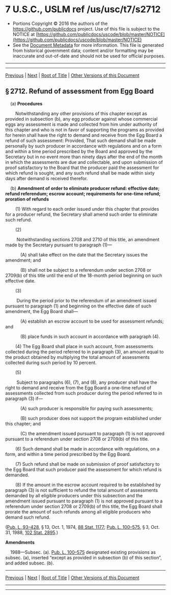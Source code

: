 ---
---

# 7 U.S.C., USLM ref /us/usc/t7/s2712

* Portions Copyright © 2016 the authors of the https://github.com/publicdocs project.
  Use of this file is subject to the NOTICE at [https://github.com/publicdocs/uscode/blob/master/NOTICE](https://github.com/publicdocs/uscode/blob/master/NOTICE)
* See the [Document Metadata](././../../../..//README.md) for more information.
  This file is generated from historical government data; content and/or formatting may be inaccurate and out-of-date and should not be used for official purposes.

----------
----------

[Previous](./../../../..//us/usc/t7/ch60/m__us_usc_t7_s2711.md) | [Next](./../../../..//us/usc/t7/ch60/m__us_usc_t7_s2713.md) | [Root of Title](./../../../../) | [Other Versions of this Document](https://publicdocs.github.io/go/links?ns=uslm&ref=%2Fus%2Fusc%2Ft7%2Fs2712)

## § 2712. Refund of assessment from Egg Board

    (a) __Procedures__ 

        Notwithstanding any other provisions of this chapter except as provided in subsection (b), any egg producer against whose commercial eggs any assessment is made and collected from him under authority of this chapter and who is not in favor of supporting the programs as provided for herein shall have the right to demand and receive from the Egg Board a refund of such assessment: Provided, That such demand shall be made personally by such producer in accordance with regulations and on a form and within a time period prescribed by the Board and approved by the Secretary but in no event more than ninety days after the end of the month in which the assessments are due and collectable, and upon submission of proof satisfactory to the Board that the producer paid the assessment for which refund is sought, and any such refund shall be made within sixty days after demand is received therefor.

    (b) __Amendment of order to eliminate producer refund: effective date; refund referendum; escrow account; requirements for one-time refund; proration of refunds__ 

        (1) With regard to each order issued under this chapter that provides for a producer refund, the Secretary shall amend such order to eliminate such refund.

        (2)

         Notwithstanding sections 2708 and 2710 of this title, an amendment made by the Secretary pursuant to paragraph (1)—

            (A) shall take effect on the date that the Secretary issues the amendment; and

            (B) shall not be subject to a referendum under section 2708 or 2709(b) of this title until the end of the 18-month period beginning on such effective date.

        (3)

         During the period prior to the referendum of an amendment issued pursuant to paragraph (1) and beginning on the effective date of such amendment, the Egg Board shall—

            (A) establish an escrow account to be used for assessment refunds; and

            (B) place funds in such account in accordance with paragraph (4).

        (4) The Egg Board shall place in such account, from assessments collected during the period referred to in paragraph (3), an amount equal to the product obtained by multiplying the total amount of assessments collected during such period by 10 percent.

        (5)

         Subject to paragraphs (6), (7), and (8), any producer shall have the right to demand and receive from the Egg Board a one-time refund of assessments collected from such producer during the period referred to in paragraph (3) if—

            (A) such producer is responsible for paying such assessments;

            (B) such producer does not support the program established under this chapter; and

            (C) the amendment issued pursuant to paragraph (1) is not approved pursuant to a referendum under section 2708 or 2709(b) of this title.

        (6) Such demand shall be made in accordance with regulations, on a form, and within a time period prescribed by the Egg Board.

        (7) Such refund shall be made on submission of proof satisfactory to the Egg Board that such producer paid the assessment for which refund is demanded.

        (8) If the amount in the escrow account required to be established by paragraph (3) is not sufficient to refund the total amount of assessments demanded by all eligible producers under this subsection and the amendment issued pursuant to paragraph (1) is not approved pursuant to a referendum under section 2708 or 2709(b) of this title, the Egg Board shall prorate the amount of such refunds among all eligible producers who demand such refund.

([Pub. L. 93–428][/us/pl/93/428], § 13, Oct. 1, 1974, [88 Stat. 1177][/us/stat/88/1177]; [Pub. L. 100–575][/us/pl/100/575], § 3, Oct. 31, 1988, [102 Stat. 2895][/us/stat/102/2895].)

 __Amendments__ 

    1988—Subsec. (a). [Pub. L. 100–575][/us/pl/100/575] designated existing provisions as subsec. (a), inserted “except as provided in subsection (b) of this section”, and added subsec. (b).

----------

[Previous](./../../../..//us/usc/t7/ch60/m__us_usc_t7_s2711.md) | [Next](./../../../..//us/usc/t7/ch60/m__us_usc_t7_s2713.md) | [Root of Title](./../../../../) | [Other Versions of this Document](https://publicdocs.github.io/go/links?ns=uslm&ref=%2Fus%2Fusc%2Ft7%2Fs2712)

----------
----------

[/us/pl/93/428]: https://publicdocs.github.io/go/links?ns=uslm&ref=%2Fus%2Fpl%2F93%2F428
[/us/stat/88/1177]: https://publicdocs.github.io/go/links?ns=uslm&ref=%2Fus%2Fstat%2F88%2F1177
[/us/pl/100/575]: https://publicdocs.github.io/go/links?ns=uslm&ref=%2Fus%2Fpl%2F100%2F575
[/us/stat/102/2895]: https://publicdocs.github.io/go/links?ns=uslm&ref=%2Fus%2Fstat%2F102%2F2895
[/us/pl/100/575]: https://publicdocs.github.io/go/links?ns=uslm&ref=%2Fus%2Fpl%2F100%2F575


